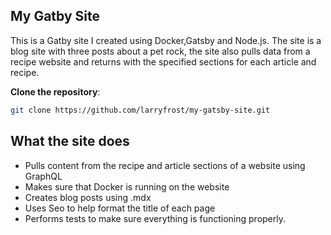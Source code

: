 ## My Gatby Site
This is a Gatby site I created using Docker,Gatsby and Node.js. The site is a blog site with three posts about a pet rock, the site also pulls data from a recipe website and returns with the specified sections for each article and recipe.

**Clone the repository**:
   ```bash
   git clone https://github.com/larryfrost/my-gatsby-site.git
   ```
## What the site does
- Pulls content from the recipe and article sections of a website using GraphQL
- Makes sure that Docker is running on the website
- Creates blog posts using .mdx
- Uses Seo to help format the title of each page
- Performs tests to make sure everything is functioning properly.
